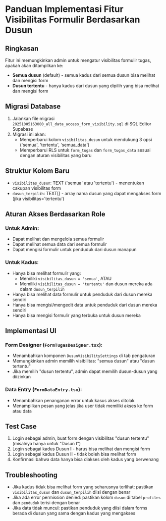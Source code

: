 # Panduan Implementasi Fitur Visibilitas Formulir Berdasarkan Dusun

## Ringkasan
Fitur ini memungkinkan admin untuk mengatur visibilitas formulir tugas, apakah akan ditampilkan ke:
- **Semua dusun** (default) - semua kadus dari semua dusun bisa melihat dan mengisi form
- **Dusun tertentu** - hanya kadus dari dusun yang dipilih yang bisa melihat dan mengisi form

## Migrasi Database
1. Jalankan file migrasi `20251005163000_all_data_access_form_visibility.sql` di SQL Editor Supabase
2. Migrasi ini akan:
   - Memperbarui kolom `visibilitas_dusun` untuk mendukung 3 opsi ('semua', 'tertentu', 'semua_data')
   - Memperbarui RLS untuk `form_tugas` dan `form_tugas_data` sesuai dengan aturan visibilitas yang baru

## Struktur Kolom Baru
- `visibilitas_dusun`: TEXT ('semua' atau 'tertentu') - menentukan cakupan visibilitas form
- `dusun_terpilih`: TEXT[] - array nama dusun yang dapat mengakses form (jika visibilitas='tertentu')

## Aturan Akses Berdasarkan Role

### Untuk Admin:
- Dapat melihat dan mengelola semua formulir
- Dapat melihat semua data dari semua formulir
- Dapat mengisi formulir untuk penduduk dari dusun manapun

### Untuk Kadus:
- Hanya bisa melihat formulir yang:
  - Memiliki `visibilitas_dusun = 'semua'`, ATAU
  - Memiliki `visibilitas_dusun = 'tertentu'` dan dusun mereka ada dalam `dusun_terpilih`
- Hanya bisa melihat data formulir untuk penduduk dari dusun mereka sendiri
- Hanya bisa mengisi/mengedit data untuk penduduk dari dusun mereka sendiri
- Hanya bisa mengisi formulir yang terbuka untuk dusun mereka

## Implementasi UI

### Form Designer (`FormTugasDesigner.tsx`):
- Menambahkan komponen `DusunVisibilitySettings` di tab pengaturan
- Memungkinkan admin memilih visibilitas: "semua dusun" atau "dusun tertentu"
- Jika memilih "dusun tertentu", admin dapat memilih dusun-dusun yang diizinkan

### Data Entry (`FormDataEntry.tsx`):
- Menambahkan penanganan error untuk kasus akses ditolak
- Menampilkan pesan yang jelas jika user tidak memiliki akses ke form atau data

## Test Case
1. Login sebagai admin, buat form dengan visibilitas "dusun tertentu" (misalnya hanya untuk "Dusun I")
2. Login sebagai kadus Dusun I - harus bisa melihat dan mengisi form
3. Login sebagai kadus Dusun II - tidak boleh bisa melihat form
4. Konfirmasi bahwa data hanya bisa diakses oleh kadus yang berwenang

## Troubleshooting
- Jika kadus tidak bisa melihat form yang seharusnya terlihat: pastikan `visibilitas_dusun` dan `dusun_terpilih` diisi dengan benar
- Jika ada error permission denied: pastikan kolom `dusun` di tabel `profiles` dan `penduduk` terisi dengan benar
- Jika data tidak muncul: pastikan penduduk yang diisi dalam forms berada di dusun yang sama dengan kadus yang mengakses